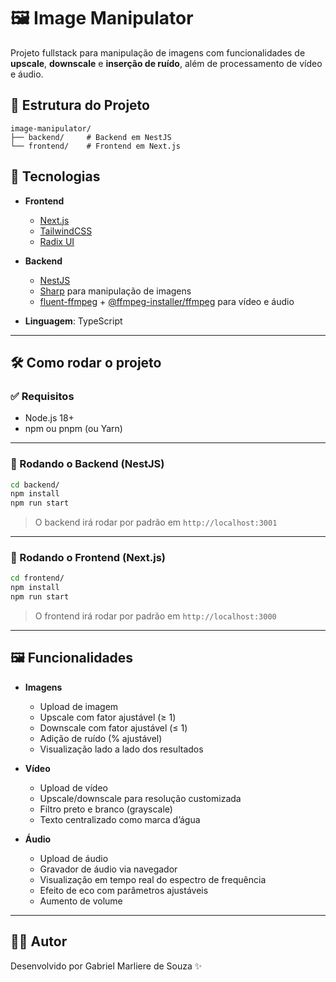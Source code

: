 
# 🖼️ Image Manipulator

Projeto fullstack para manipulação de imagens com funcionalidades de **upscale**, **downscale** e **inserção de ruído**, além de processamento de vídeo e áudio.

## 📁 Estrutura do Projeto

```text
image-manipulator/
├── backend/     # Backend em NestJS
└── frontend/    # Frontend em Next.js
````

## 🚀 Tecnologias

* **Frontend**

    * [Next.js](https://nextjs.org/)
    * [TailwindCSS](https://tailwindcss.com/)
    * [Radix UI](https://www.radix-ui.com/)

* **Backend**

    * [NestJS](https://nestjs.com/)
    * [Sharp](https://sharp.pixelplumbing.com/) para manipulação de imagens
    * [fluent-ffmpeg](https://github.com/fluent-ffmpeg/node-fluent-ffmpeg) + [@ffmpeg-installer/ffmpeg](https://github.com/transitive-bullshit/ffmpeg-static) para vídeo e áudio

* **Linguagem**: TypeScript

---

## 🛠️ Como rodar o projeto

### ✅ Requisitos

* Node.js 18+
* npm ou pnpm (ou Yarn)

---

### 🧩 Rodando o Backend (NestJS)

```bash
cd backend/
npm install
npm run start
```

> O backend irá rodar por padrão em `http://localhost:3001`

---

### 🧩 Rodando o Frontend (Next.js)

```bash
cd frontend/
npm install
npm run start
```

> O frontend irá rodar por padrão em `http://localhost:3000`

---

## 🖼️ Funcionalidades

* **Imagens**

    * Upload de imagem
    * Upscale com fator ajustável (≥ 1)
    * Downscale com fator ajustável (≤ 1)
    * Adição de ruído (% ajustável)
    * Visualização lado a lado dos resultados

* **Vídeo**

    * Upload de vídeo
    * Upscale/downscale para resolução customizada
    * Filtro preto e branco (grayscale)
    * Texto centralizado como marca d’água

* **Áudio**

    * Upload de áudio
    * Gravador de áudio via navegador
    * Visualização em tempo real do espectro de frequência
    * Efeito de eco com parâmetros ajustáveis
    * Aumento de volume

---

## 🙋‍♂️ Autor

Desenvolvido por Gabriel Marliere de Souza ✨

